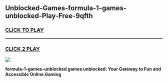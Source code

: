 
## Unblocked-Games-formula-1-games-unblocked-Play-Free-9qfth
<h3>
<a href="https://premium76.site?title=formula-1-games-unblocked&ref=17A">CLICK TO PLAY</a></h3>
<hr>

<h3>
<a href="https://premium76.site?title=formula-1-games-unblocked&ref=17A">CLICK 2 PLAY</a>
  
</h3>

<a href="https://premium76.site?title=formula-1-games-unblocked&ref=17A"><img src="https://clearcache.store/games.png"></a>


**formula-1-games-unblocked games unblocked: Your Gateway to Fun and Accessible Online Gaming**
